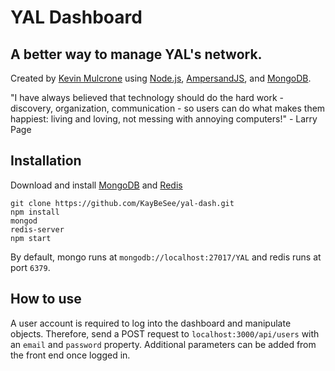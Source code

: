 # YAL Dashboard

## A better way to manage YAL's network.

Created by [Kevin Mulcrone] using [Node.js], [AmpersandJS], and [MongoDB].

"I have always believed that technology should do the hard work - discovery, organization, communication - so users can do what makes them happiest: living and loving, not messing with annoying computers!" - Larry Page


## Installation
Download and install [MongoDB] and [Redis]
```
git clone https://github.com/KayBeSee/yal-dash.git
npm install
mongod
redis-server
npm start
```

By default, mongo runs at `mongodb://localhost:27017/YAL` and redis runs at port `6379`.

## How to use
A user account is required to log into the dashboard and manipulate objects. Therefore, send a POST request to `localhost:3000/api/users` with an `email` and `password` property. Additional parameters can be added from the front end once logged in.

[Kevin Mulcrone]: <http://KayBeSee.com>
[Node.js]: <https://nodejs.org/en/>
[AmpersandJS]: <http://ampersandjs.com>
[MongoDB]: <https://www.mongodb.org/>
[Redis]: <http://redis.io/>

